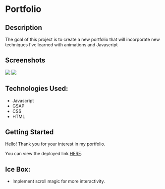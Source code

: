 <h1>Portfolio</h1>
<h2>Description</h2>
<p>The goal of this project is to create a new portfolio that will incorporate new techniques I've learned with animations and Javascript</p>
<h2>Screenshots</h2>
<img src="https://i.imgur.com/crtRRPi.png" />
<img src="https://i.imgur.com/Pw2lOvO.png" />
<h2>Technologies Used:</h2>
<ul>
  <li>Javascript</li>
  <li>GSAP</li>
  <li>CSS</li>
  <li>HTML</li>
</ul>
<h2>Getting Started</h2>
<p>Hello! Thank you for your interest in my portfolio.</p>
<p>You can view the deployed link <a href="https://nicoleww.github.io/new-portfolio">HERE</a>.</p>
<h2>Ice Box:</h2>
<ul>
  <li>Implement scroll magic for more interactivity.</li>
<ul>
